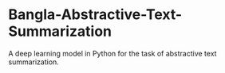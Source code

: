 # Bangla-Abstractive-Text-Summarization
A deep learning model in Python for the task of abstractive text summarization.
